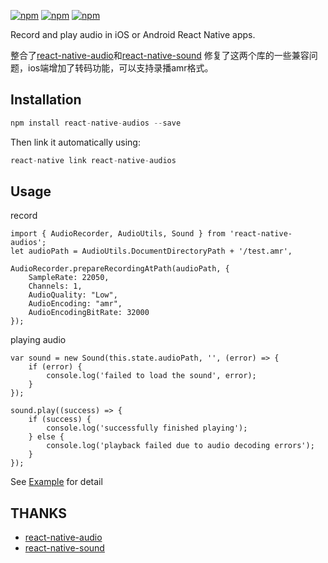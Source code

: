 [![npm](https://img.shields.io/npm/v/react-native-audios.svg)](https://www.npmjs.com/package/react-native-pop-menu)
[![npm](https://img.shields.io/npm/dm/react-native-audios.svg)](https://www.npmjs.com/package/react-native-pop-menu)
[![npm](https://img.shields.io/npm/l/react-native-audios.svg)]()

Record and play audio in iOS or Android React Native apps.

整合了[react-native-audio](https://github.com/jsierles/react-native-audio)和[react-native-sound](https://github.com/zmxv/react-native-sound)
修复了这两个库的一些兼容问题，ios端增加了转码功能，可以支持录播amr格式。

## Installation

```javascript
npm install react-native-audios --save
```

Then link it automatically using:

```javascript
react-native link react-native-audios
```

## Usage

record

```
import { AudioRecorder, AudioUtils, Sound } from 'react-native-audios';
let audioPath = AudioUtils.DocumentDirectoryPath + '/test.amr',

AudioRecorder.prepareRecordingAtPath(audioPath, {
	SampleRate: 22050,
	Channels: 1,
	AudioQuality: "Low",
	AudioEncoding: "amr",
	AudioEncodingBitRate: 32000
});
```

playing audio

```
var sound = new Sound(this.state.audioPath, '', (error) => {
	if (error) {
		console.log('failed to load the sound', error);
	}
});

sound.play((success) => {
	if (success) {
		console.log('successfully finished playing');
	} else {
		console.log('playback failed due to audio decoding errors');
	}
});
```

See [Example](https://github.com/dermvpure/react-native-audios/tree/master/Example) for detail

## THANKS

- [react-native-audio](https://github.com/jsierles/react-native-audio)
- [react-native-sound](https://github.com/zmxv/react-native-sound)
